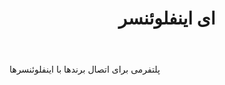 ﻿---
layout: post
title: ای اینفلوئنسر
name_en: ainfluencer
company_slug: ainfluencer
logo: 
cover: 
company_count:
founded:
location: ""
total_review: 
total_interview: 
salary_avg: 
salary_min: 
salary_max: 
rate: 
view_count: 
industry: کامپیوتر، فناوری اطلاعات و اینترنت
city: تهران, تهران
size_en: S
size: 11-50 نفر
site: https://www.ainfluencer.com/
---

پلتفرمی برای اتصال برندها با اینفلوئنسرها